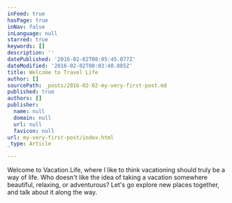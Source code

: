 ```yaml
---
inFeed: true
hasPage: true
inNav: false
inLanguage: null
starred: true
keywords: []
description: ''
datePublished: '2016-02-02T08:05:45.077Z'
dateModified: '2016-02-02T08:03:40.885Z'
title: Welcome to Travel Life
author: []
sourcePath: _posts/2016-02-02-my-very-first-post.md
published: true
authors: []
publisher:
  name: null
  domain: null
  url: null
  favicon: null
url: my-very-first-post/index.html
_type: Article

---
```

Welcome to Vacation.Life, where I like to think vacationing should truly be a way of life. Who doesn't like the idea of taking a vacation somewhere beautiful, relaxing, or adventurous? Let's go explore new places together, and talk about it along the way.
